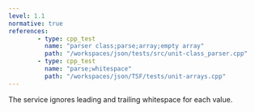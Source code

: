 ```yaml
---
level: 1.1
normative: true
references:
        - type: cpp_test
          name: "parser class;parse;array;empty array"
          path: "/workspaces/json/tests/src/unit-class_parser.cpp"
        - type: cpp_test
          name: "parse;whitespace"
          path: "/workspaces/json/TSF/tests/unit-arrays.cpp"
---
```


The service ignores leading and trailing whitespace for each value.